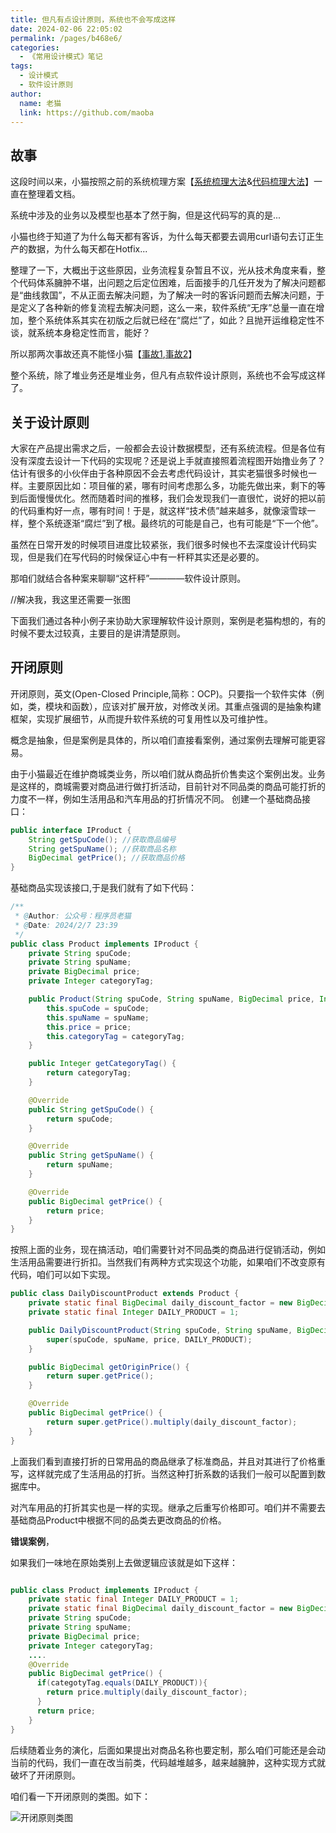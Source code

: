 ```yaml
---
title: 但凡有点设计原则，系统也不会写成这样
date: 2024-02-06 22:05:02
permalink: /pages/b468e6/
categories:
  - 《常用设计模式》笔记
tags:
  - 设计模式
  - 软件设计原则
author: 
  name: 老猫
  link: https://github.com/maoba
---
```

## 故事
这段时间以来，小猫按照之前的系统梳理方案【[系统梳理大法](https://mp.weixin.qq.com/s/3b4d69K-fhQshswhrUrFHg)&[代码梳理大法](https://mp.weixin.qq.com/s/Xi-DV4UqKXr_W-L0xBhRWA)】一直在整理着文档。

系统中涉及的业务以及模型也基本了然于胸，但是这代码写的真的是...

小猫也终于知道了为什么每天都有客诉，为什么每天都要去调用curl语句去订正生产的数据，为什么每天都在Hotfix...

整理了一下，大概出于这些原因，业务流程复杂暂且不议，光从技术角度来看，整个代码体系臃肿不堪，出问题之后定位困难，后面接手的几任开发为了解决问题都是“曲线救国”，不从正面去解决问题，为了解决一时的客诉问题而去解决问题，于是定义了各种新的修复流程去解决问题，这么一来，软件系统“无序”总量一直在增加，整个系统体系其实在初版之后就已经在“腐烂”了，如此？且抛开运维稳定性不谈，就系统本身稳定性而言，能好？

所以那两次事故还真不能怪小猫【[事故1](https://mp.weixin.qq.com/s/b3dOUC24Erbz4JAAtXLkMQ),[事故2](https://mp.weixin.qq.com/s/3b4d69K-fhQshswhrUrFHg)】

整个系统，除了堆业务还是堆业务，但凡有点软件设计原则，系统也不会写成这样了。

## 关于设计原则
大家在产品提出需求之后，一般都会去设计数据模型，还有系统流程。但是各位有没有深度去设计一下代码的实现呢？还是说上手就直接照着流程图开始撸业务了？估计有很多的小伙伴由于各种原因不会去考虑代码设计，其实老猫很多时候也一样。主要原因比如：项目催的紧，哪有时间考虑那么多，功能先做出来，剩下的等到后面慢慢优化。然而随着时间的推移，我们会发现我们一直很忙，说好的把以前的代码重构好一点，哪有时间！于是，就这样“技术债”越来越多，就像滚雪球一样，整个系统逐渐“腐烂”到了根。最终坑的可能是自己，也有可能是“下一个他”。

虽然在日常开发的时候项目进度比较紧张，我们很多时候也不去深度设计代码实现，但是我们在写代码的时候保证心中有一杆秤其实还是必要的。

那咱们就结合各种案来聊聊“这杆秤”————软件设计原则。

//解决我，我这里还需要一张图

下面我们通过各种小例子来协助大家理解软件设计原则，案例是老猫构想的，有的时候不要太过较真，主要目的是讲清楚原则。

## 开闭原则
开闭原则，英文(Open-Closed Principle,简称：OCP)。只要指一个软件实体（例如，类，模块和函数），应该对扩展开放，对修改关闭。其重点强调的是抽象构建框架，实现扩展细节，从而提升软件系统的可复用性以及可维护性。

概念是抽象，但是案例是具体的，所以咱们直接看案例，通过案例去理解可能更容易。

由于小猫最近在维护商城类业务，所以咱们就从商品折价售卖这个案例出发。业务是这样的，商城需要对商品进行做打折活动，目前针对不同品类的商品可能打折的力度不一样，例如生活用品和汽车用品的打折情况不同。
创建一个基础商品接口：
```java
public interface IProduct {
    String getSpuCode(); //获取商品编号
    String getSpuName(); //获取商品名称
    BigDecimal getPrice(); //获取商品价格
}
```
基础商品实现该接口,于是我们就有了如下代码：
```java
/**
 * @Author: 公众号：程序员老猫
 * @Date: 2024/2/7 23:39
 */
public class Product implements IProduct {
    private String spuCode;
    private String spuName;
    private BigDecimal price;
    private Integer categoryTag;

    public Product(String spuCode, String spuName, BigDecimal price, Integer categoryTag) {
        this.spuCode = spuCode;
        this.spuName = spuName;
        this.price = price;
        this.categoryTag = categoryTag;
    }

    public Integer getCategoryTag() {
        return categoryTag;
    }

    @Override
    public String getSpuCode() {
        return spuCode;
    }

    @Override
    public String getSpuName() {
        return spuName;
    }

    @Override
    public BigDecimal getPrice() {
        return price;
    }
}
```
按照上面的业务，现在搞活动，咱们需要针对不同品类的商品进行促销活动，例如生活用品需要进行折扣。当然我们有两种方式实现这个功能，如果咱们不改变原有代码，咱们可以如下实现。
```java 
public class DailyDiscountProduct extends Product {
    private static final BigDecimal daily_discount_factor = new BigDecimal(0.95);
    private static final Integer DAILY_PRODUCT = 1;

    public DailyDiscountProduct(String spuCode, String spuName, BigDecimal price) {
        super(spuCode, spuName, price, DAILY_PRODUCT);
    }

    public BigDecimal getOriginPrice() {
        return super.getPrice();
    }

    @Override
    public BigDecimal getPrice() {
        return super.getPrice().multiply(daily_discount_factor);
    }
}
```
上面我们看到直接打折的日常用品的商品继承了标准商品，并且对其进行了价格重写，这样就完成了生活用品的打折。当然这种打折系数的话我们一般可以配置到数据库中。

对汽车用品的打折其实也是一样的实现。继承之后重写价格即可。咱们并不需要去基础商品Product中根据不同的品类去更改商品的价格。

<strong>错误案例</strong>，

如果我们一味地在原始类别上去做逻辑应该就是如下这样：
```java

public class Product implements IProduct {
    private static final Integer DAILY_PRODUCT = 1;
    private static final BigDecimal daily_discount_factor = new BigDecimal(0.95);
    private String spuCode;
    private String spuName;
    private BigDecimal price;
    private Integer categoryTag;
    ....
    @Override
    public BigDecimal getPrice() {
      if(categotyTag.equals(DAILY_PRODUCT)){
        return price.multiply(daily_discount_factor);
      }
      return price;
    }
}
```
后续随着业务的演化，后面如果提出对商品名称也要定制，那么咱们可能还是会动当前的代码，我们一直在改当前类，代码越堆越多，越来越臃肿，这种实现方式就破坏了开闭原则。

咱们看一下开闭原则的类图。如下：

![开闭原则类图](https://cdn.ktdaddy.com/architecture/design_rule/kb_01.png)


